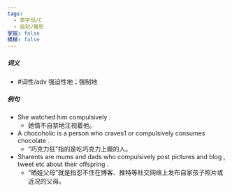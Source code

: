 ```yaml
---
tags:
  - 首字母/C
  - 级别/雅思
掌握: false
模糊: false
---
```

##### 词义
- #词性/adv  强迫性地；强制地
##### 例句
- She watched him compulsively .
	- 她情不自禁地注视着他。
- A chocoholic is a person who craves1 or compulsively consumes chocolate .
	- “巧克力狂”指的是吃巧克力上瘾的人。
- Sharents are mums and dads who compulsively post pictures and blog , tweet etc about their offspring .
	- “晒娃父母”就是指忍不住在博客、推特等社交网络上发布自家孩子照片或近况的父母。
